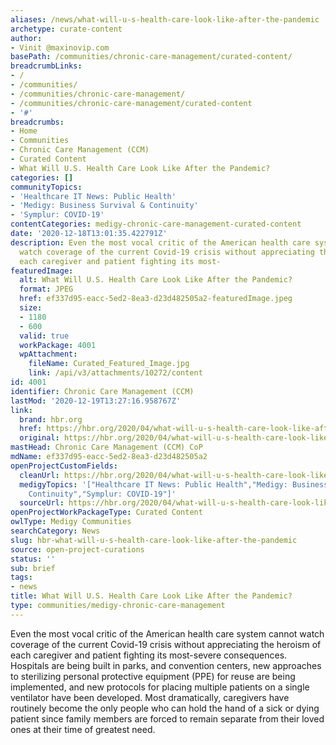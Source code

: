 ```yaml
---
aliases: /news/what-will-u-s-health-care-look-like-after-the-pandemic
archetype: curate-content
author:
- Vinit @maxinovip.com
basePath: /communities/chronic-care-management/curated-content/
breadcrumbLinks:
- /
- /communities/
- /communities/chronic-care-management/
- /communities/chronic-care-management/curated-content
- '#'
breadcrumbs:
- Home
- Communities
- Chronic Care Management (CCM)
- Curated Content
- What Will U.S. Health Care Look Like After the Pandemic?
categories: []
communityTopics:
- 'Healthcare IT News: Public Health'
- 'Medigy: Business Survival & Continuity'
- 'Symplur: COVID-19'
contentCategories: medigy-chronic-care-management-curated-content
date: '2020-12-18T13:01:35.422791Z'
description: Even the most vocal critic of the American health care system cannot
  watch coverage of the current Covid-19 crisis without appreciating the heroism of
  each caregiver and patient fighting its most-
featuredImage:
  alt: What Will U.S. Health Care Look Like After the Pandemic?
  format: JPEG
  href: ef337d95-eacc-5ed2-8ea3-d23d482505a2-featuredImage.jpeg
  size:
  - 1180
  - 600
  valid: true
  workPackage: 4001
  wpAttachment:
    fileName: Curated_Featured_Image.jpg
    link: /api/v3/attachments/10272/content
id: 4001
identifier: Chronic Care Management (CCM)
lastMod: '2020-12-19T13:27:16.958767Z'
link:
  brand: hbr.org
  href: https://hbr.org/2020/04/what-will-u-s-health-care-look-like-after-the-pandemic
  original: https://hbr.org/2020/04/what-will-u-s-health-care-look-like-after-the-pandemic
mastHead: Chronic Care Management (CCM) CoP
mdName: ef337d95-eacc-5ed2-8ea3-d23d482505a2
openProjectCustomFields:
  cleanUrl: https://hbr.org/2020/04/what-will-u-s-health-care-look-like-after-the-pandemic
  medigyTopics: '["Healthcare IT News: Public Health","Medigy: Business Survival &
    Continuity","Symplur: COVID-19"]'
  sourceUrl: https://hbr.org/2020/04/what-will-u-s-health-care-look-like-after-the-pandemic
openProjectWorkPackageType: Curated Content
owlType: Medigy Communities
searchCategory: News
slug: hbr-what-will-u-s-health-care-look-like-after-the-pandemic
source: open-project-curations
status: ''
sub: brief
tags:
- news
title: What Will U.S. Health Care Look Like After the Pandemic?
type: communities/medigy-chronic-care-management
---
```


<p>Even the most vocal critic of the American health care system cannot watch coverage of the current Covid-19 crisis without appreciating the heroism of each caregiver and patient fighting its most-severe consequences. Hospitals are being built in parks, and convention centers, new approaches to sterilizing personal protective equipment (PPE) for reuse are being implemented, and new protocols for placing multiple patients on a single ventilator have been developed. Most dramatically, caregivers have routinely become the only people who can hold the hand of a sick or dying patient since family members are forced to remain separate from their loved ones at their time of greatest need.</p>